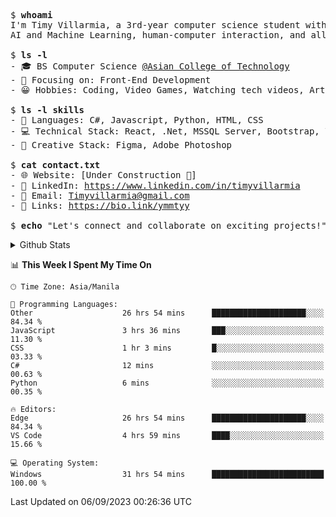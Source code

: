 <pre>
$ <strong>whoami</strong>
I'm Timy Villarmia, a 3rd-year computer science student with a wide range of interests in software engineering, 
AI and Machine Learning, human-computer interaction, and all things tech.
  
$ <strong>ls -l</strong>
- 🎓 BS Computer Science <a href="https://act.edu.ph/">@Asian College of Technology</a>  
- 🔭 Focusing on: Front-End Development
- 😀 Hobbies: Coding, Video Games, Watching tech videos, Arts

$ <strong>ls -l skills</strong>
- 👾 Languages: C#, Javascript, Python, HTML, CSS
- 💻 Technical Stack: React, .Net, MSSQL Server, Bootstrap, Vite, Git
- 🎨 Creative Stack: Figma, Adobe Photoshop

$ <strong>cat contact.txt</strong>
- 🌐 Website: [Under Construction 🚧]
- 💼 LinkedIn: <a href="https://www.linkedin.com/in/timyvillarmia">https://www.linkedin.com/in/timyvillarmia</a>  
- 📧 Email: <a href="mailto: Timyvillarmia@gmail.com">Timyvillarmia@gmail.com</a>  
- 🔗 Links: <a href="https://bio.link/ymmtyy">https://bio.link/ymmtyy</a>  

$ <strong>echo</strong> "Let's connect and collaborate on exciting projects!"
</pre>

<!-- - 🌐 Website: [Your Personal Website]
 -->
<!-- $ <strong>history</strong>
- Bachelor's in Computer Science
- Intern at [Company Name]
- Contributed to [Open Source Project] -->
<details>
<summary>Github Stats</summary>

<table align="center" width="100%"> 
  <tr> 
    <td align="center" colspan="2"> 
     <img src="https://github-profile-summary-cards.vercel.app/api/cards/profile-details?username=TimyVillarmia&theme=dark"/>
    </td> 
  </tr> 
   <tr> 
    <td align="center"> 
       <img src="https://github-readme-stats.vercel.app/api?username=TimyVillarmia&show_icons=true&theme=dark" />
    </td> 
    <td align="center">
      <img src="https://github-readme-stats.vercel.app/api/top-langs/?username=TimyVillarmia&layout=compact&count_private=true&theme=dark"/>
    </td> 
   </tr> 
</table>

</details>

<!--START_SECTION:waka-->
📊 **This Week I Spent My Time On** 

```text
🕑︎ Time Zone: Asia/Manila

💬 Programming Languages: 
Other                    26 hrs 54 mins      █████████████████████░░░░   84.34 % 
JavaScript               3 hrs 36 mins       ███░░░░░░░░░░░░░░░░░░░░░░   11.30 % 
CSS                      1 hr 3 mins         █░░░░░░░░░░░░░░░░░░░░░░░░   03.33 % 
C#                       12 mins             ░░░░░░░░░░░░░░░░░░░░░░░░░   00.63 % 
Python                   6 mins              ░░░░░░░░░░░░░░░░░░░░░░░░░   00.35 % 

🔥 Editors: 
Edge                     26 hrs 54 mins      █████████████████████░░░░   84.34 % 
VS Code                  4 hrs 59 mins       ████░░░░░░░░░░░░░░░░░░░░░   15.66 % 

💻 Operating System: 
Windows                  31 hrs 54 mins      █████████████████████████   100.00 % 
```


 Last Updated on 06/09/2023 00:26:36 UTC
<!--END_SECTION:waka--> 




                                                                                                           
                                                               
                                                                                                     

